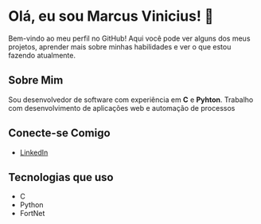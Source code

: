 # Olá, eu sou Marcus Vinicius! 👋

Bem-vindo ao meu perfil no GitHub! Aqui você pode ver alguns dos meus projetos, aprender mais sobre minhas habilidades e ver o que estou fazendo atualmente.

## Sobre Mim

Sou desenvolvedor de software com experiência em **C** e **Pyhton**. Trabalho com desenvolvimento de aplicações web e automação de processos

## Conecte-se Comigo

- [LinkedIn](https://www.linkedin.com/in/marcus-vinicius-292059252/)

## Tecnologias que uso

- C
- Python
- FortNet
